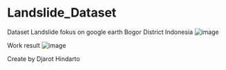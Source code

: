 # Landslide_Dataset
Dataset Landslide fokus on google earth Bogor District Indonesia
![image](https://github.com/user-attachments/assets/8c83d2ba-b1df-4473-b096-d7a375a5f7a7)

Work result
![image](https://github.com/user-attachments/assets/d14ec48c-4987-494d-81e0-bd9dd48ac259)

Create by Djarot Hindarto
